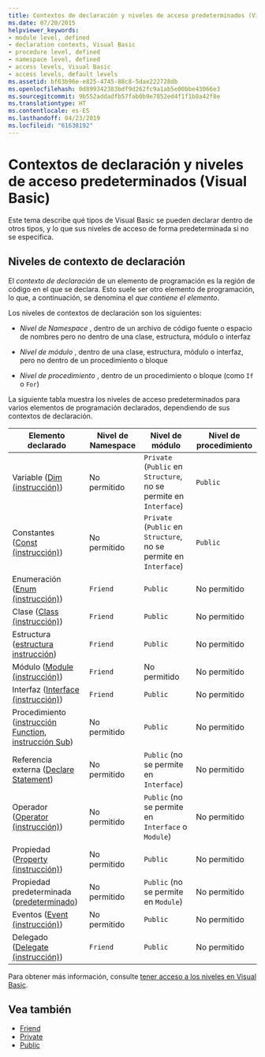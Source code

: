 ```yaml
---
title: Contextos de declaración y niveles de acceso predeterminados (Visual Basic)
ms.date: 07/20/2015
helpviewer_keywords:
- module level, defined
- declaration contexts, Visual Basic
- procedure level, defined
- namespace level, defined
- access levels, Visual Basic
- access levels, default levels
ms.assetid: bf63b96e-e825-4745-88c8-5dae222728db
ms.openlocfilehash: 0d899342383bdf9d262fc9a1ab5e00bbe43066e3
ms.sourcegitcommit: 9b552addadfb57fab0b9e7852ed4f1f1b8a42f8e
ms.translationtype: HT
ms.contentlocale: es-ES
ms.lasthandoff: 04/23/2019
ms.locfileid: "61638192"
---
```

# <a name="declaration-contexts-and-default-access-levels-visual-basic"></a>Contextos de declaración y niveles de acceso predeterminados (Visual Basic)
Este tema describe qué tipos de Visual Basic se pueden declarar dentro de otros tipos, y lo que sus niveles de acceso de forma predeterminada si no se especifica.  
  
## <a name="declaration-context-levels"></a>Niveles de contexto de declaración  
 El *contexto de declaración* de un elemento de programación es la región de código en el que se declara. Esto suele ser otro elemento de programación, lo que, a continuación, se denomina el *que contiene el elemento*.  
  
 Los niveles de contextos de declaración son los siguientes:  
  
- *Nivel de Namespace* , dentro de un archivo de código fuente o espacio de nombres pero no dentro de una clase, estructura, módulo o interfaz  
  
- *Nivel de módulo* , dentro de una clase, estructura, módulo o interfaz, pero no dentro de un procedimiento o bloque  
  
- *Nivel de procedimiento* , dentro de un procedimiento o bloque (como `If` o `For`)  
  
 La siguiente tabla muestra los niveles de acceso predeterminados para varios elementos de programación declarados, dependiendo de sus contextos de declaración.  
  
|Elemento declarado|Nivel de Namespace|Nivel de módulo|Nivel de procedimiento|  
|----------------------|---------------------|------------------|---------------------|  
|Variable ([Dim (instrucción)](../../../visual-basic/language-reference/statements/dim-statement.md))|No permitido|`Private` (`Public` en `Structure`, no se permite en `Interface`)|`Public`|  
|Constantes ([Const (instrucción)](../../../visual-basic/language-reference/statements/const-statement.md))|No permitido|`Private` (`Public` en `Structure`, no se permite en `Interface`)|`Public`|  
|Enumeración ([Enum (instrucción)](../../../visual-basic/language-reference/statements/enum-statement.md))|`Friend`|`Public`|No permitido|  
|Clase ([Class (instrucción)](../../../visual-basic/language-reference/statements/class-statement.md))|`Friend`|`Public`|No permitido|  
|Estructura ([estructura instrucción](../../../visual-basic/language-reference/statements/structure-statement.md))|`Friend`|`Public`|No permitido|  
|Módulo ([Module (instrucción)](../../../visual-basic/language-reference/statements/module-statement.md))|`Friend`|No permitido|No permitido|  
|Interfaz ([Interface (instrucción)](../../../visual-basic/language-reference/statements/interface-statement.md))|`Friend`|`Public`|No permitido|  
|Procedimiento ([instrucción Function](../../../visual-basic/language-reference/statements/function-statement.md), [instrucción Sub](../../../visual-basic/language-reference/statements/sub-statement.md))|No permitido|`Public`|No permitido|  
|Referencia externa ([Declare Statement](../../../visual-basic/language-reference/statements/declare-statement.md))|No permitido|`Public` (no se permite en `Interface`)|No permitido|  
|Operador ([Operator (instrucción)](../../../visual-basic/language-reference/statements/operator-statement.md))|No permitido|`Public` (no se permite en `Interface` o `Module`)|No permitido|  
|Propiedad ([Property (instrucción)](../../../visual-basic/language-reference/statements/property-statement.md))|No permitido|`Public`|No permitido|  
|Propiedad predeterminada ([predeterminado](../../../visual-basic/language-reference/modifiers/default.md))|No permitido|`Public` (no se permite en `Module`)|No permitido|  
|Eventos ([Event (instrucción)](../../../visual-basic/language-reference/statements/event-statement.md))|No permitido|`Public`|No permitido|  
|Delegado ([Delegate (instrucción)](../../../visual-basic/language-reference/statements/delegate-statement.md))|`Friend`|`Public`|No permitido|  
  
 Para obtener más información, consulte [tener acceso a los niveles en Visual Basic](../../../visual-basic/programming-guide/language-features/declared-elements/access-levels.md).  
  
## <a name="see-also"></a>Vea también

- [Friend](../../../visual-basic/language-reference/modifiers/friend.md)
- [Private](../../../visual-basic/language-reference/modifiers/private.md)
- [Public](../../../visual-basic/language-reference/modifiers/public.md)
